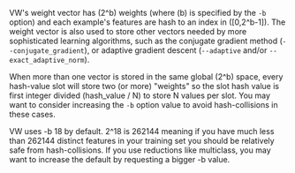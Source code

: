 VW's weight vector has \(2^b\) weights (where \(b\) is specified by the `-b` option) and each example's features are hash to an index in \([0,2^b-1]\). The weight vector is also used to store other vectors needed by more sophisticated learning algorithms, such as the conjugate gradient method (`--conjugate_gradient`), or adaptive gradient descent (`--adaptive` and/or `--exact_adaptive_norm`).

When more than one vector is stored in the same global \(2^b\) space, every hash-value slot will store two (or more) "weights" so the slot hash value is first integer divided (hash_value / N) to store N values per slot.  You may want to consider increasing the `-b` option value to avoid hash-collisions in these cases.

VW uses -b 18 by default.  2^18 is 262144 meaning if you have much less than 262144 distinct features in your training set you should be relatively safe from hash-collisions.  If you use reductions like multiclass, you may want to increase the default by requesting a bigger -b value.